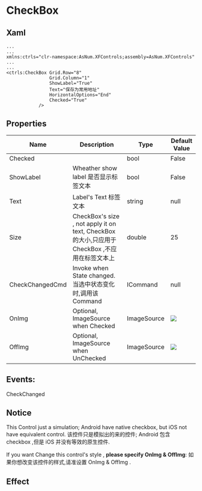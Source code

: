 # CheckBox

## Xaml
~~~
...
...
xmlns:ctrls="clr-namespace:AsNum.XFControls;assembly=AsNum.XFControls"
...
...
<ctrls:CheckBox Grid.Row="8"
                Grid.Column="1"
                ShowLabel="True"
                Text="保存为常用地址"
                HorizontalOptions="End"
                Checked="True"
            />
~~~

## Properties

Name | Description | Type | Default Value
---| ---| ---|---
Checked | | bool | False
ShowLabel | Wheather show label 是否显示标签文本 | bool | False
Text | Label's Text 标签文本 | string | null
Size | CheckBox's size , not apply it on text, CheckBox 的大小,只应用于 CheckBox ,不应用在标签文本上 | double |25
CheckChangedCmd | Invoke when State changed. 当选中状态变化时,调用该 Command  | ICommand | null
OnImg | Optional, ImageSource when Checked | ImageSource | ![](https://raw.githubusercontent.com/gruan01/XFControls/master/XFControls/Src/AsNum.XFControls/Imgs/Checkbox-Checked.png)
OffImg | Optional, ImageSource when UnChecked | ImageSource | ![](https://raw.githubusercontent.com/gruan01/XFControls/master/XFControls/Src/AsNum.XFControls/Imgs/Checkbox-Unchecked.png)

## Events:
CheckChanged



## Notice
This Control just a simulation; Android have native checkbox, but iOS not have equivalent control.
该控件只是模拟出的来的控件; Android 包含 checkbox ,但是 iOS 并没有等效的原生控件.

If you want Change this control's style , **please specify OnImg & OffImg**:
如果你想改变该控件的样式,请准设置 OnImg & OffImg .


## Effect
